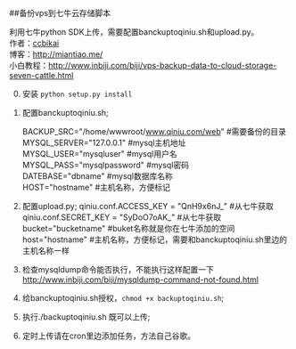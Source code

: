 ##备份vps到七牛云存储脚本

利用七牛python SDK上传，需要配置banckuptoqiniu.sh和upload.py。  
作者：[ccbikai](http://weibo.com/ccbikai)  
博客：http://miantiao.me/  
小白教程：http://www.inbiji.com/biji/vps-backup-data-to-cloud-storage-seven-cattle.html

0. 安装 `python setup.py install`

1. 配置banckuptoqiniu.sh;

    BACKUP_SRC="/home/wwwroot/www.qiniu.com/web" #需要备份的目录  
    MYSQL_SERVER="127.0.0.1" #mysql主机地址  
    MYSQL_USER="mysqluser" #mysql用户名  
    MYSQL_PASS="mysqlpassword" #mysql密码  
    DATEBASE="dbname" #mysql数据库名称  
    HOST="hostname" #主机名称，方便标记  

2. 配置upload.py;
    qiniu.conf.ACCESS_KEY = "QnH9x6nJ_" #从七牛获取  
    qiniu.conf.SECRET_KEY = "SyDoO7oAK_" #从七牛获取  
    bucket="bucketname" #buket名称就是你在七牛添加的空间  
    host="hostname" #主机名称，方便标记，需要和banckuptoqiniu.sh里边的主机名称一样  
    
3. 检查mysqldump命令能否执行，不能执行这样配置一下 http://www.inbiji.com/biji/mysqldump-command-not-found.html

4. 给banckuptoqiniu.sh授权，`chmod +x backuptoqiniu.sh`;

5. 执行./backuptoqiniu.sh 既可以上传;

6. 定时上传请在cron里边添加任务，方法自己谷歌。

